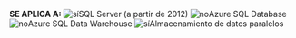 <Token>**SE APLICA A:** ![sí](media/yes.png)SQL Server (a partir de 2012) ![no](media/no.png)Azure SQL Database ![no](media/no.png)Azure SQL Data Warehouse ![sí](media/yes.png)Almacenamiento de datos paralelos </Token> 


